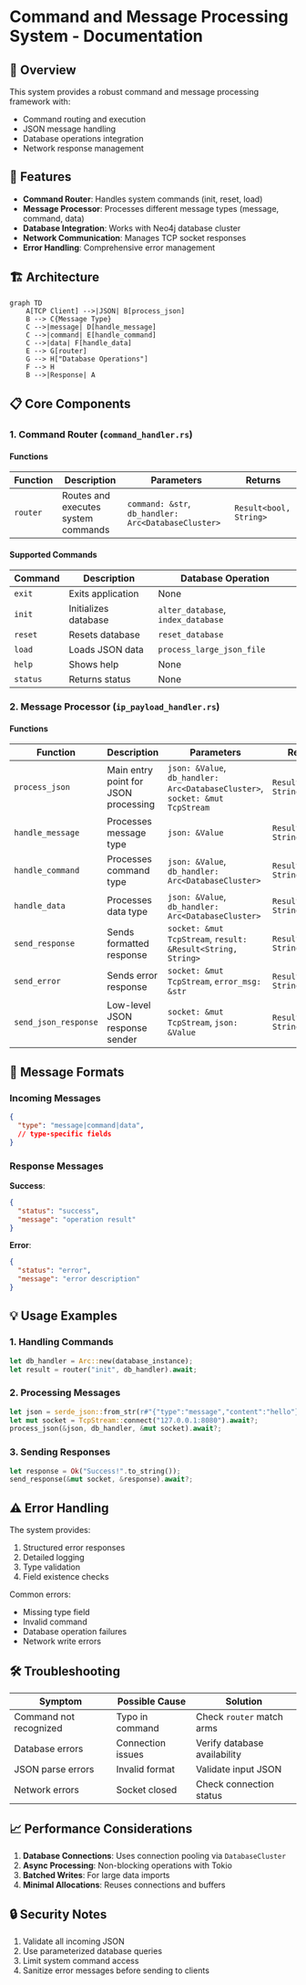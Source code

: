 # Command and Message Processing System - Documentation

## 📌 Overview

This system provides a robust command and message processing framework with:
- Command routing and execution
- JSON message handling
- Database operations integration
- Network response management

## 🌟 Features

- **Command Router**: Handles system commands (init, reset, load)
- **Message Processor**: Processes different message types (message, command, data)
- **Database Integration**: Works with Neo4j database cluster
- **Network Communication**: Manages TCP socket responses
- **Error Handling**: Comprehensive error management

## 🏗️ Architecture

```mermaid
graph TD
    A[TCP Client] -->|JSON| B[process_json]
    B --> C{Message Type}
    C -->|message| D[handle_message]
    C -->|command| E[handle_command]
    C -->|data| F[handle_data]
    E --> G[router]
    G --> H["Database Operations"]
    F --> H
    B -->|Response| A
```

## 📋 Core Components

### 1. Command Router (`command_handler.rs`)

#### Functions

| Function | Description | Parameters | Returns |
|----------|-------------|------------|---------|
| `router` | Routes and executes system commands | `command: &str`, `db_handler: Arc<DatabaseCluster>` | `Result<bool, String>` |

#### Supported Commands

| Command | Description | Database Operation |
|---------|-------------|--------------------|
| `exit` | Exits application | None |
| `init` | Initializes database | `alter_database`, `index_database` |
| `reset` | Resets database | `reset_database` |
| `load` | Loads JSON data | `process_large_json_file` |
| `help` | Shows help | None |
| `status` | Returns status | None |

### 2. Message Processor (`ip_payload_handler.rs`)

#### Functions

| Function | Description | Parameters | Returns |
|----------|-------------|------------|---------|
| `process_json` | Main entry point for JSON processing | `json: &Value`, `db_handler: Arc<DatabaseCluster>`, `socket: &mut TcpStream` | `Result<(), String>` |
| `handle_message` | Processes message type | `json: &Value` | `Result<String, String>` |
| `handle_command` | Processes command type | `json: &Value`, `db_handler: Arc<DatabaseCluster>` | `Result<String, String>` |
| `handle_data` | Processes data type | `json: &Value`, `db_handler: Arc<DatabaseCluster>` | `Result<String, String>` |
| `send_response` | Sends formatted response | `socket: &mut TcpStream`, `result: &Result<String, String>` | `Result<(), String>` |
| `send_error` | Sends error response | `socket: &mut TcpStream`, `error_msg: &str` | `Result<(), String>` |
| `send_json_response` | Low-level JSON response sender | `socket: &mut TcpStream`, `json: &Value` | `Result<(), String>` |

## 📨 Message Formats

### Incoming Messages
```json
{
  "type": "message|command|data",
  // type-specific fields
}
```

### Response Messages
**Success**:
```json
{
  "status": "success",
  "message": "operation result"
}
```

**Error**:
```json
{
  "status": "error",
  "message": "error description"
}
```

## 💡 Usage Examples

### 1. Handling Commands
```rust
let db_handler = Arc::new(database_instance);
let result = router("init", db_handler).await;
```

### 2. Processing Messages
```rust
let json = serde_json::from_str(r#"{"type":"message","content":"hello"}"#)?;
let mut socket = TcpStream::connect("127.0.0.1:8080").await?;
process_json(&json, db_handler, &mut socket).await?;
```

### 3. Sending Responses
```rust
let response = Ok("Success!".to_string());
send_response(&mut socket, &response).await?;
```

## ⚠️ Error Handling

The system provides:
1. Structured error responses
2. Detailed logging
3. Type validation
4. Field existence checks

Common errors:
- Missing type field
- Invalid command
- Database operation failures
- Network write errors

## 🛠️ Troubleshooting

| Symptom | Possible Cause | Solution |
|---------|---------------|----------|
| Command not recognized | Typo in command | Check `router` match arms |
| Database errors | Connection issues | Verify database availability |
| JSON parse errors | Invalid format | Validate input JSON |
| Network errors | Socket closed | Check connection status |

## 📈 Performance Considerations

1. **Database Connections**: Uses connection pooling via `DatabaseCluster`
2. **Async Processing**: Non-blocking operations with Tokio
3. **Batched Writes**: For large data imports
4. **Minimal Allocations**: Reuses connections and buffers

## 🔒 Security Notes

1. Validate all incoming JSON
2. Use parameterized database queries
3. Limit system command access
4. Sanitize error messages before sending to clients

